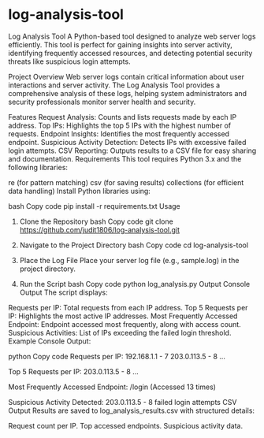 # log-analysis-tool
Log Analysis Tool
A Python-based tool designed to analyze web server logs efficiently. This tool is perfect for gaining insights into server activity, identifying frequently accessed resources, and detecting potential security threats like suspicious login attempts.

Project Overview
Web server logs contain critical information about user interactions and server activity. The Log Analysis Tool provides a comprehensive analysis of these logs, helping system administrators and security professionals monitor server health and security.

Features
Request Analysis: Counts and lists requests made by each IP address.
Top IPs: Highlights the top 5 IPs with the highest number of requests.
Endpoint Insights: Identifies the most frequently accessed endpoint.
Suspicious Activity Detection: Detects IPs with excessive failed login attempts.
CSV Reporting: Outputs results to a CSV file for easy sharing and documentation.
Requirements
This tool requires Python 3.x and the following libraries:

re (for pattern matching)
csv (for saving results)
collections (for efficient data handling)
Install Python libraries using:

bash
Copy code
pip install -r requirements.txt
Usage
1. Clone the Repository
bash
Copy code
git clone https://github.com/judit1806/log-analysis-tool.git
2. Navigate to the Project Directory
bash
Copy code
cd log-analysis-tool
3. Place the Log File
Place your server log file (e.g., sample.log) in the project directory.

4. Run the Script
bash
Copy code
python log_analysis.py
Output
Console Output
The script displays:

Requests per IP: Total requests from each IP address.
Top 5 Requests per IP: Highlights the most active IP addresses.
Most Frequently Accessed Endpoint: Endpoint accessed most frequently, along with access count.
Suspicious Activities: List of IPs exceeding the failed login threshold.
Example Console Output:

python
Copy code
Requests per IP:
192.168.1.1 - 7
203.0.113.5 - 8
...

Top 5 Requests per IP:
203.0.113.5 - 8
...

Most Frequently Accessed Endpoint:
/login (Accessed 13 times)

Suspicious Activity Detected:
203.0.113.5 - 8 failed login attempts
CSV Output
Results are saved to log_analysis_results.csv with structured details:

Request count per IP.
Top accessed endpoints.
Suspicious activity data.
